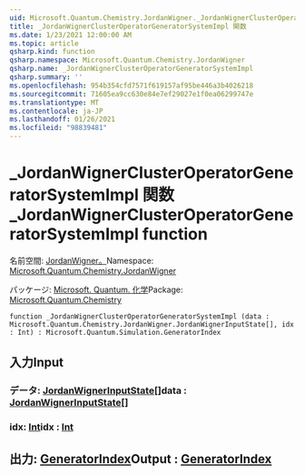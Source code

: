 ```yaml
---
uid: Microsoft.Quantum.Chemistry.JordanWigner._JordanWignerClusterOperatorGeneratorSystemImpl
title: _JordanWignerClusterOperatorGeneratorSystemImpl 関数
ms.date: 1/23/2021 12:00:00 AM
ms.topic: article
qsharp.kind: function
qsharp.namespace: Microsoft.Quantum.Chemistry.JordanWigner
qsharp.name: _JordanWignerClusterOperatorGeneratorSystemImpl
qsharp.summary: ''
ms.openlocfilehash: 954b354cfd7571f619157af95be446a3b4026218
ms.sourcegitcommit: 71605ea9cc630e84e7ef29027e1f0ea06299747e
ms.translationtype: MT
ms.contentlocale: ja-JP
ms.lasthandoff: 01/26/2021
ms.locfileid: "98839481"
---
```

# <a name="_jordanwignerclusteroperatorgeneratorsystemimpl-function"></a><span data-ttu-id="fea68-102">_JordanWignerClusterOperatorGeneratorSystemImpl 関数</span><span class="sxs-lookup"><span data-stu-id="fea68-102">_JordanWignerClusterOperatorGeneratorSystemImpl function</span></span>

<span data-ttu-id="fea68-103">名前空間: [JordanWigner。](xref:Microsoft.Quantum.Chemistry.JordanWigner)</span><span class="sxs-lookup"><span data-stu-id="fea68-103">Namespace: [Microsoft.Quantum.Chemistry.JordanWigner](xref:Microsoft.Quantum.Chemistry.JordanWigner)</span></span>

<span data-ttu-id="fea68-104">パッケージ: [Microsoft. Quantum. 化学](https://nuget.org/packages/Microsoft.Quantum.Chemistry)</span><span class="sxs-lookup"><span data-stu-id="fea68-104">Package: [Microsoft.Quantum.Chemistry](https://nuget.org/packages/Microsoft.Quantum.Chemistry)</span></span>




```qsharp
function _JordanWignerClusterOperatorGeneratorSystemImpl (data : Microsoft.Quantum.Chemistry.JordanWigner.JordanWignerInputState[], idx : Int) : Microsoft.Quantum.Simulation.GeneratorIndex
```


## <a name="input"></a><span data-ttu-id="fea68-105">入力</span><span class="sxs-lookup"><span data-stu-id="fea68-105">Input</span></span>

### <a name="data--jordanwignerinputstate"></a><span data-ttu-id="fea68-106">データ: [JordanWignerInputState](xref:Microsoft.Quantum.Chemistry.JordanWigner.JordanWignerInputState)[]</span><span class="sxs-lookup"><span data-stu-id="fea68-106">data : [JordanWignerInputState](xref:Microsoft.Quantum.Chemistry.JordanWigner.JordanWignerInputState)[]</span></span>




### <a name="idx--int"></a><span data-ttu-id="fea68-107">idx: [Int](xref:microsoft.quantum.lang-ref.int)</span><span class="sxs-lookup"><span data-stu-id="fea68-107">idx : [Int](xref:microsoft.quantum.lang-ref.int)</span></span>





## <a name="output--generatorindex"></a><span data-ttu-id="fea68-108">出力: [GeneratorIndex](xref:Microsoft.Quantum.Simulation.GeneratorIndex)</span><span class="sxs-lookup"><span data-stu-id="fea68-108">Output : [GeneratorIndex](xref:Microsoft.Quantum.Simulation.GeneratorIndex)</span></span>


